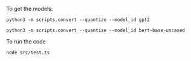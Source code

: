 To get the models: 

```
python3 -m scripts.convert --quantize --model_id gpt2
```

```
python3 -m scripts.convert --quantize --model_id bert-base-uncased
```


To run the code

```
node src/test.ts
```